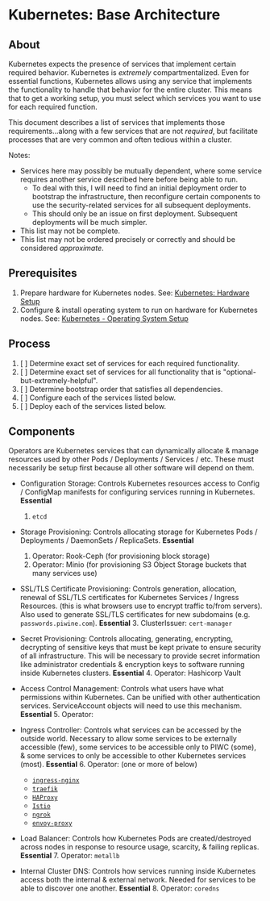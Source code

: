 # Kubernetes: Base Architecture

## About

Kubernetes expects the presence of services that implement certain required behavior.
Kubernetes is *extremely* compartmentalized.
Even for essential functions, Kubernetes allows using any service that implements the functionality to handle that behavior for the entire cluster.
This means that to get a working setup, you must select which services you want to use for each required function.

This document describes a list of services that implements those requirements...along with a few services that are not *required*, but facilitate processes that are very common and often tedious within a cluster.

Notes:

- Services here may possibly be mutually dependent, where some service requires another service described here before being able to run.
  - To deal with this, I will need to find an initial deployment order to bootstrap the infrastructure, then reconfigure certain components to use the security-related services for all subsequent deployments.
  - This should only be an issue on first deployment. Subsequent deployments will be much simpler.
- This list may not be complete.
- This list may not be ordered precisely or correctly and should be considered *approximate*.

## Prerequisites

1. Prepare hardware for Kubernetes nodes. See: [Kubernetes: Hardware Setup](./kubernetes-hardware-setup.md)
2. Configure & install operating system to run on hardware for Kubernetes nodes. See: [Kubernetes - Operating System Setup](./kubernetes-operating-system-setup.md)

## Process

1. [ ] Determine exact set of services for each required functionality.
2. [ ] Determine exact set of services for all functionality that is "optional-but-extremely-helpful".
3. [ ] Determine bootstrap order that satisfies all dependencies.
4. [ ] Configure each of the services listed below.
5. [ ] Deploy each of the services listed below.

## Components

Operators are Kubernetes services that can dynamically allocate & manage resources used by other Pods / Deployments / Services / etc.
These must necessarily be setup first because all other software will depend on them.

- Configuration Storage: Controls Kubernetes resources access to Config / ConfigMap manifests for configuring services running in Kubernetes. **Essential**
  1. `etcd`

- Storage Provisioning: Controls allocating storage for Kubernetes Pods / Deployments / DaemonSets / ReplicaSets. **Essential**
  1. Operator: Rook-Ceph (for provisioning block storage)
  2. Operator: Minio     (for provisioning S3 Object Storage buckets that many services use)

- SSL/TLS Certificate Provisioning: Controls generation, allocation, renewal of SSL/TLS certificates for Kubernetes Services / Ingress Resources. (this is what browsers use to encrypt traffic to/from servers). Also used to generate SSL/TLS certificates for new subdomains (e.g. `passwords.piwine.com`). **Essential**
  3. ClusterIssuer: `cert-manager`

- Secret Provisioning: Controls allocating, generating, encrypting, decrypting of sensitive keys that must be kept private to ensure security of all infrastructure. This will be necessary to provide secret information like administrator credentials & encryption keys to software running inside Kubernetes clusters. **Essential**
  4. Operator: Hashicorp Vault

- Access Control Management: Controls what users have what permissions within Kubernetes. Can be unified with other authentication services. ServiceAccount objects will need to use this mechanism. **Essential**
  5. Operator:

- Ingress Controller: Controls what services can be accessed by the outside world. Necessary to allow some services to be externally accessible (few), some services to be accessible only to PIWC (some), & some services to only be accessible to other Kubernetes services (most). **Essential**
  6. Operator: (one or more of below)
    - [`ingress-nginx`]()
    - [`traefik`]()
    - [`HAProxy`]()
    - [`Istio`]()
    - [`ngrok`](https://ngrok.com/docs/using-ngrok-with/k8s)
    - [`envoy-proxy`](https://www.envoyproxy.io)

- Load Balancer: Controls how Kubernetes Pods are created/destroyed across nodes in response to resource usage, scarcity, & failing replicas. **Essential**
  7. Operator: `metallb`

- Internal Cluster DNS: Controls how services running inside Kubernetes access both the internal & external network. Needed for services to be able to discover one another. **Essential**
  8. Operator: `coredns`
